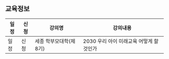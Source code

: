 ## 교육정보
일정 | 신청 | 강의명 | 강의내용
---- | ---- | -------------------- | --------------------------------------
일정 | 신청 | 세종 학부모대학(제8기) | 2030 우리 아이 미래교육 어떻게 할 것인가
